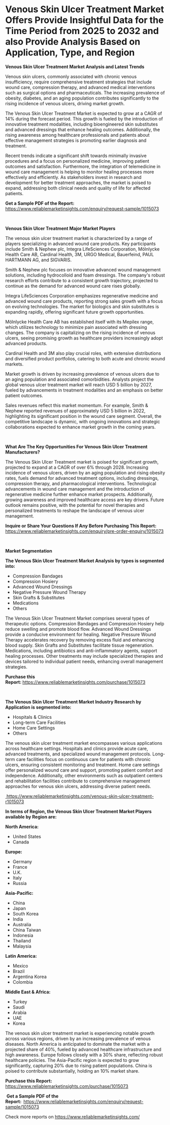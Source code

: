 <p><h1>Venous Skin Ulcer Treatment Market Offers Provide Insightful Data for the Time Period from 2025 to 2032 and also Provide Analysis Based on Application, Type, and Region</h1></p><p><strong>Venous Skin Ulcer Treatment Market Analysis and Latest Trends</strong></p>
<p><p>Venous skin ulcers, commonly associated with chronic venous insufficiency, require comprehensive treatment strategies that include wound care, compression therapy, and advanced medical interventions such as surgical options and pharmaceuticals. The increasing prevalence of obesity, diabetes, and an aging population contributes significantly to the rising incidence of venous ulcers, driving market growth.</p><p>The Venous Skin Ulcer Treatment Market is expected to grow at a CAGR of 14% during the forecast period. This growth is fueled by the introduction of innovative treatment modalities, including bioengineered skin substitutes and advanced dressings that enhance healing outcomes. Additionally, the rising awareness among healthcare professionals and patients about effective management strategies is promoting earlier diagnosis and treatment. </p><p>Recent trends indicate a significant shift towards minimally invasive procedures and a focus on personalized medicine, improving patient outcomes and satisfaction. Furthermore, the integration of telemedicine in wound care management is helping to monitor healing processes more effectively and efficiently. As stakeholders invest in research and development for better treatment approaches, the market is poised to expand, addressing both clinical needs and quality of life for affected patients.</p></p>
<p><strong>Get a Sample PDF of the Report:&nbsp;</strong> <a href="https://www.reliablemarketinsights.com/enquiry/request-sample/1015073?utm_campaign=2214&utm_medium=2&utm_source=Github&utm_content=ia&utm_term=06032025&utm_id=venous-skin-ulcer-treatment">https://www.reliablemarketinsights.com/enquiry/request-sample/1015073</a></p>
<p>&nbsp;</p>
<p><strong>Venous Skin Ulcer Treatment Major Market Players</strong></p>
<p><p>The venous skin ulcer treatment market is characterized by a range of players specializing in advanced wound care products. Key participants include Smith & Nephew plc, Integra LifeSciences Corporation, Mölnlycke Health Care AB, Cardinal Health, 3M, URGO Medical, Bauerfeind, PAUL HARTMANN AG, and SIGVARIS. </p><p>Smith & Nephew plc focuses on innovative advanced wound management solutions, including hydrocolloid and foam dressings. The company's robust research efforts contribute to a consistent growth trajectory, projected to continue as the demand for advanced wound care rises globally.</p><p>Integra LifeSciences Corporation emphasizes regenerative medicine and advanced wound care products, reporting strong sales growth with a focus on evolving technologies. The market for biologics and skin substitutes is expanding rapidly, offering significant future growth opportunities.</p><p>Mölnlycke Health Care AB has established itself with its Mepilex range, which utilizes technology to minimize pain associated with dressing changes. The company is capitalizing on the rising incidence of venous ulcers, seeing promising growth as healthcare providers increasingly adopt advanced products.</p><p>Cardinal Health and 3M also play crucial roles, with extensive distributions and diversified product portfolios, catering to both acute and chronic wound markets. </p><p>Market growth is driven by increasing prevalence of venous ulcers due to an aging population and associated comorbidities. Analysts project the global venous ulcer treatment market will reach USD 5 billion by 2027, fueled by advancements in treatment modalities and an emphasis on better patient outcomes.</p><p>Sales revenues reflect this market momentum. For example, Smith & Nephew reported revenues of approximately USD 5 billion in 2022, highlighting its significant position in the wound care segment. Overall, the competitive landscape is dynamic, with ongoing innovations and strategic collaborations expected to enhance market growth in the coming years.</p></p>
<p>&nbsp;</p>
<p><strong>What Are The Key Opportunities For Venous Skin Ulcer Treatment Manufacturers?</strong></p>
<p><p>The Venous Skin Ulcer Treatment market is poised for significant growth, projected to expand at a CAGR of over 6% through 2028. Increasing incidence of venous ulcers, driven by an aging population and rising obesity rates, fuels demand for advanced treatment options, including dressings, compression therapy, and pharmacological interventions. Technological advancements in wound care management and the introduction of regenerative medicine further enhance market prospects. Additionally, growing awareness and improved healthcare access are key drivers. Future outlook remains positive, with the potential for novel therapies and personalized treatments to reshape the landscape of venous ulcer management.</p></p>
<p><strong>Inquire or Share Your Questions If Any Before Purchasing This Report:</strong> <a href="https://www.reliablemarketinsights.com/enquiry/pre-order-enquiry/1015073?utm_campaign=2214&utm_medium=2&utm_source=Github&utm_content=ia&utm_term=06032025&utm_id=venous-skin-ulcer-treatment">https://www.reliablemarketinsights.com/enquiry/pre-order-enquiry/1015073</a></p>
<p>&nbsp;</p>
<p><strong>Market Segmentation</strong></p>
<p><strong>The Venous Skin Ulcer Treatment Market Analysis by types is segmented into:</strong></p>
<p><ul><li>Compression Bandages</li><li>Compression Hosiery</li><li>Advanced Wound Dressings</li><li>Negative Pressure Wound Therapy</li><li>Skin Grafts & Substitutes</li><li>Medications</li><li>Others</li></ul></p>
<p><p>The Venous Skin Ulcer Treatment Market comprises several types of therapeutic options. Compression Bandages and Compression Hosiery help reduce swelling and promote blood flow. Advanced Wound Dressings provide a conducive environment for healing. Negative Pressure Wound Therapy accelerates recovery by removing excess fluid and enhancing blood supply. Skin Grafts and Substitutes facilitate tissue regeneration. Medications, including antibiotics and anti-inflammatory agents, support healing processes. Other treatments may include specialized therapies and devices tailored to individual patient needs, enhancing overall management strategies.</p></p>
<p><strong>Purchase this Report:&nbsp;</strong><a href="https://www.reliablemarketinsights.com/purchase/1015073?utm_campaign=2214&utm_medium=2&utm_source=Github&utm_content=ia&utm_term=06032025&utm_id=venous-skin-ulcer-treatment">https://www.reliablemarketinsights.com/purchase/1015073</a></p>
<p>&nbsp;</p>
<p><strong>The Venous Skin Ulcer Treatment Market Industry Research by Application is segmented into:</strong></p>
<p><ul><li>Hospitals & Clinics</li><li>Long-term Care Facilities</li><li>Home Care Settings</li><li>Others</li></ul></p>
<p><p>The venous skin ulcer treatment market encompasses various applications across healthcare settings. Hospitals and clinics provide acute care, advanced treatments, and specialized wound management protocols. Long-term care facilities focus on continuous care for patients with chronic ulcers, ensuring consistent monitoring and treatment. Home care settings offer personalized wound care and support, promoting patient comfort and independence. Additionally, other environments such as outpatient centers and rehabilitation facilities contribute to comprehensive management approaches for venous skin ulcers, addressing diverse patient needs.</p></p>
<p><a href="https://www.reliablemarketinsights.com/venous-skin-ulcer-treatment-r1015073?utm_campaign=2214&utm_medium=2&utm_source=Github&utm_content=ia&utm_term=06032025&utm_id=venous-skin-ulcer-treatment">&nbsp;https://www.reliablemarketinsights.com/venous-skin-ulcer-treatment-r1015073</a></p>
<p><strong>In terms of Region, the Venous Skin Ulcer Treatment Market Players available by Region are:</strong></p>
<p>
    <p> <strong> North America: </strong>
        <ul>
            <li>United States</li>
            <li>Canada</li>
        </ul>
        </p> 
    <p> <strong> Europe: </strong>
        <ul>
            <li>Germany</li>
            <li>France</li>
            <li>U.K.</li>
            <li>Italy</li>
            <li>Russia</li>
        </ul>
        </p> 
    <p> <strong> Asia-Pacific: </strong>
        <ul>
            <li>China</li>
            <li>Japan</li>
            <li>South Korea</li>
            <li>India</li>
            <li>Australia</li>
            <li>China Taiwan</li>
            <li>Indonesia</li>
            <li>Thailand</li>
            <li>Malaysia</li>
        </ul>
        </p> 
    <p> <strong> Latin America: </strong>
        <ul>
            <li>Mexico</li>
            <li>Brazil</li>
            <li>Argentina Korea</li>
            <li>Colombia</li>
        </ul>
        </p> 
    <p> <strong> Middle East & Africa: </strong>
        <ul>
            <li>Turkey</li>
            <li>Saudi</li>
            <li>Arabia</li>
            <li>UAE</li>
            <li>Korea</li>
        </ul>
    </p>
    </p>
<p><p>The venous skin ulcer treatment market is experiencing notable growth across various regions, driven by an increasing prevalence of venous diseases. North America is anticipated to dominate the market with a projected share of 40%, fueled by advanced healthcare infrastructure and high awareness. Europe follows closely with a 30% share, reflecting robust healthcare policies. The Asia-Pacific region is expected to grow significantly, capturing 20% due to rising patient populations. China is poised to contribute substantially, holding an 10% market share.</p></p>
<p><strong>Purchase this Report: </strong><a href="https://www.reliablemarketinsights.com/purchase/1015073?utm_campaign=2214&utm_medium=2&utm_source=Github&utm_content=ia&utm_term=06032025&utm_id=venous-skin-ulcer-treatment">https://www.reliablemarketinsights.com/purchase/1015073</a></p>
<p>&nbsp;<strong>Get a Sample PDF of the Report:&nbsp;&nbsp;</strong><a href="https://www.reliablemarketinsights.com/enquiry/request-sample/1015073?utm_campaign=2214&utm_medium=2&utm_source=Github&utm_content=ia&utm_term=06032025&utm_id=venous-skin-ulcer-treatment">https://www.reliablemarketinsights.com/enquiry/request-sample/1015073</a></p>
<p><strong></strong></p>
<p>Check more reports on <a href="https://www.reliablemarketinsights.com/?utm_campaign=2214&utm_medium=2&utm_source=Github&utm_content=ia&utm_term=06032025&utm_id=venous-skin-ulcer-treatment">https://www.reliablemarketinsights.com/</a></p>